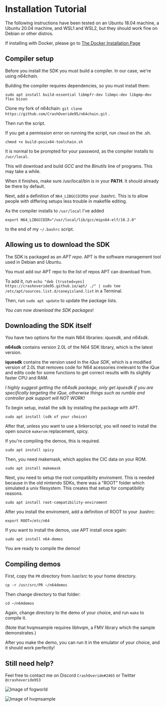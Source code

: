 # Installation Tutorial

The following instructions have been tested on an Ubuntu 18.04 machine, a Ubuntu 20.04 machine, and WSL1 and WSL2,  but they should work fine on Debian or other distros.

If installing with Docker, please go to [The Docker Installation Page](docker.html)


## Compiler setup

Before you install the SDK you must build a compiler. In our case, we're using *n64chain*.

Building the compiler requires dependencies, so you must install them:

``sudo apt install build-essential libmpfr-dev libmpc-dev libgmp-dev flex bison``

Clone my fork of n64chain: ``git clone https://github.com/CrashOveride95/n64chain.git`` .

Then run the script.

If you get a permission error on running the script, run ``chmod`` on the .sh.

``chmod +x build-posix64-toolchain.sh``

It is normal to be prompted for your password, as the compiler installs to ``/usr/local``.

This will download and build *GCC* and the *Binutils* line of programs. This may take a while.

When it finishes, make sure /usr/local/bin is in your **PATH**. It should already be there by default.

Next, add a definition of ``N64_LIBGCCDIR``to your .bashrc. This is to allow people with differing setups less trouble in makefile editing.

As the compiler installs to ``/usr/local`` I've added

``export N64_LIBGCCDIR="/usr/local/lib/gcc/mips64-elf/10.2.0"``

to the end of my ``~/.bashrc`` script.

## Allowing us to download the SDK

The SDK is packaged as an *APT repo*. APT is the software management tool used in Debian and Ubuntu.

You must add our APT repo to the list of repos APT can download from.

To add it, run ``echo "deb [trusted=yes] https://crashoveride95.github.io/apt/ ./" | sudo tee /etc/apt/sources.list.d/coneyisland.list`` in a Terminal.

Then, run ``sudo apt update`` to update the package lists.

*You can now download the SDK packages*!

## Downloading the SDK itself

You have two options for the main N64 libraries: *iquesdk*, and *n64sdk*.

**n64sdk** contains version 2.0L of the N64 SDK library, which is the latest version.

**iquesdk** contains the version used in the *iQue SDK*, which is a modified version of 2.0L that removes code for N64 acessories irrelevant to the iQue and edits code for some functions to get correct results with its slightly faster CPU and RAM.

*I highly suggest getting the n64sdk package, only get iquesdk if you are specifically targeting the iQue, otherwise things such as rumble and controller pak support will NOT WORK!*

To begin setup, install the sdk by installing the package with APT.

``sudo apt install (sdk of your choice)``

After that, unless you want to use a linkerscript, you will need to install the open source ``makerom`` replacement, spicy.

If you're compiling the demos, this is required.

``sudo apt install spicy``

Then, you need makemask, which applies the CIC data on your ROM.

``sudo apt install makemask``

Next, you need to setup the root compatibilty enviroment. This is needed because in the old nintendo SDKs, there was a "ROOT" folder which simulated a unix filesystem. 
This creates that setup for compatibility reasons.

``sudo apt install root-compatibility-enviroment``

After you install the enviroment, add a definition of ROOT to your .bashrc:

``export ROOT=/etc/n64``

If you want to install the demos, use APT install once again:

``sudo apt install n64-demos``

You are ready to compile the demos!

## Compiling demos

First, copy the ``PR`` directory from /usr/src to your home directory.

``cp -r /usr/src/PR ~/n64demos``

Then change directory to that folder:

``cd ~/n64demos``

Again, change directory to the demo of your choice, and run ``make`` to compile it.

(Note that hvqmsample requires libhvqm, a FMV library which the sample demonstrates.)

After you make the demo, you can run it in the emulator of your choice, and it should work perfectly!


## Still need help?

Feel free to contact me on Discord ``CrashOveride#2465`` or Twitter ``@crashoveride953``

![Image of fogworld](https://github.com/CrashOveride95/n64sdkmod/raw/master/fogworldshot.png)

![Image of hvqmsample](https://github.com/CrashOveride95/n64sdkmod/raw/master/hvqm.png)


